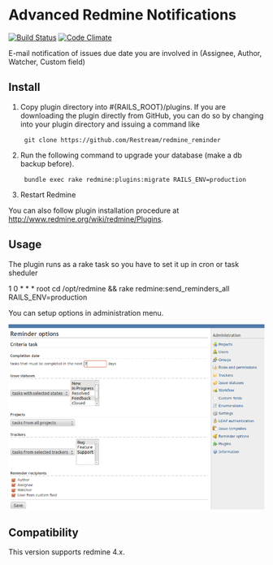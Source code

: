 # Advanced Redmine Notifications

[![Build Status](https://travis-ci.org/Restream/redmine_reminder.svg?branch=master)](https://travis-ci.org/Restream/redmine_reminder)
[![Code Climate](https://codeclimate.com/github/Restream/redmine_reminder/badges/gpa.svg)](https://codeclimate.com/github/Restream/redmine_reminder)

E-mail notification of issues due date you are involved in (Assignee, Author, Watcher, Custom field)

## Install

1. Copy plugin directory into #{RAILS_ROOT}/plugins.
If you are downloading the plugin directly from GitHub,
you can do so by changing into your plugin directory and issuing a command like

        git clone https://github.com/Restream/redmine_reminder

2. Run the following command to upgrade your database (make a db backup before).

        bundle exec rake redmine:plugins:migrate RAILS_ENV=production

3. Restart Redmine

You can also follow plugin installation procedure at http://www.redmine.org/wiki/redmine/Plugins.

## Usage

The plugin runs as a rake task so you have to set it up in cron or task sheduler

1 0 * * *       root    cd /opt/redmine && rake redmine:send_reminders_all RAILS_ENV=production

You can setup options in administration menu.

![Reminder options in administration menu](doc/screenshot.png)

## Compatibility

This version supports redmine 4.x.
